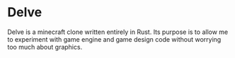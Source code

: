 # Delve

Delve is a minecraft clone written entirely in Rust.  Its purpose is to allow me
to experiment with game engine and game design code without worrying too much
about graphics.
